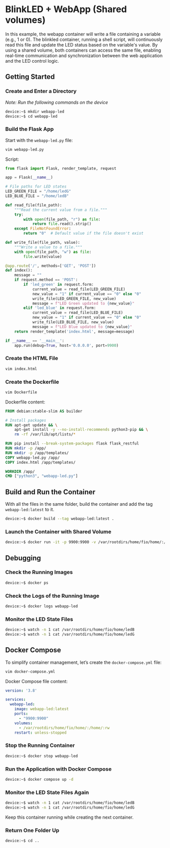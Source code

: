 # BlinkLED + WebApp (Shared volumes)

In this example, the webapp container will write a file containing a variable (e.g., 1 or 0). The blinkled container, running a shell script, will continuously read this file and update the LED status based on the variable's value. By using a shared volume, both containers can access the same file, enabling real-time communication and synchronization between the web application and the LED control logic.

## Getting Started

### Create and Enter a Directory

*Note: Run the following commands on the device*

```sh
device:~$ mkdir webapp-led
device:~$ cd webapp-led
```

### Build the Flask App

Start with the `webapp-led.py` file:

```sh
vim webapp-led.py
```

Script:

```python
from flask import Flask, render_template, request

app = Flask(__name__)

# File paths for LED states
LED_GREEN_FILE = "/home/ledG"
LED_BLUE_FILE = "/home/ledB"

def read_file(file_path):
    """Read the current value from a file."""
    try:
        with open(file_path, "r") as file:
            return file.read().strip()
    except FileNotFoundError:
        return "0"  # Default value if the file doesn't exist

def write_file(file_path, value):
    """Write a value to a file."""
    with open(file_path, "w") as file:
        file.write(value)

@app.route('/', methods=['GET', 'POST'])
def index():
    message = ""
    if request.method == 'POST':
        if 'led_green' in request.form:
            current_value = read_file(LED_GREEN_FILE)
            new_value = "1" if current_value == "0" else "0"
            write_file(LED_GREEN_FILE, new_value)
            message = f"LED Green updated to {new_value}"
        elif 'led_blue' in request.form:
            current_value = read_file(LED_BLUE_FILE)
            new_value = "1" if current_value == "0" else "0"
            write_file(LED_BLUE_FILE, new_value)
            message = f"LED Blue updated to {new_value}"
    return render_template('index.html', message=message)

if __name__ == '__main__':
    app.run(debug=True, host='0.0.0.0', port=9900)
```

### Create the HTML File

```sh
vim index.html
```

### Create the Dockerfile

```sh
vim Dockerfile
```

Dockerfile content:

```Dockerfile
FROM debian:stable-slim AS builder

# Install packages
RUN apt-get update && \
    apt-get install -y --no-install-recommends python3-pip && \
    rm -rf /var/lib/apt/lists/*

RUN pip install --break-system-packages flask flask_restful
RUN mkdir -p /app/
RUN mkdir -p /app/templates/
COPY webapp-led.py /app/
COPY index.html /app/templates/

WORKDIR /app/
CMD ["python3", "webapp-led.py"]
```

## Build and Run the Container

With all the files in the same folder, build the container and add the tag `webapp-led:latest` to it.

```sh
device:~$ docker build --tag webapp-led:latest .
```

### Launch the Container with Shared Volume

```sh
device:~$ docker run -it -p 9900:9900 -v /var/rootdirs/home/fio/home/:/home/:rw -d --rm --name webapp-led webapp-led
```

## Debugging

### Check the Running Images

```sh
device:~$ docker ps
```

### Check the Logs of the Running Image

```sh
device:~$ docker logs webapp-led
```

### Monitor the LED State Files

```sh
device:~$ watch -n 1 cat /var/rootdirs/home/fio/home/ledB
device:~$ watch -n 1 cat /var/rootdirs/home/fio/home/ledG
```

## Docker Compose

To simplify container management, let’s create the `docker-compose.yml` file:

```sh
vim docker-compose.yml
```

Docker Compose file content:

```yaml
version: '3.8'

services:
  webapp-led:
    image: webapp-led:latest
    ports:
      - "9900:9900"
    volumes:
      - /var/rootdirs/home/fio/home/:/home/:rw
    restart: unless-stopped
```

### Stop the Running Container

```sh
device:~$ docker stop webapp-led
```

### Run the Application with Docker Compose

```sh
device:~$ docker compose up -d
```

### Monitor the LED State Files Again

```sh
device:~$ watch -n 1 cat /var/rootdirs/home/fio/home/ledB
device:~$ watch -n 1 cat /var/rootdirs/home/fio/home/ledG
```

Keep this container running while creating the next container.

### Return One Folder Up

```sh
device:~$ cd ..
